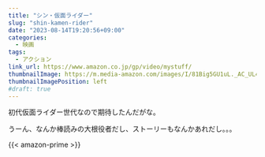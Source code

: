 ```yaml
---
title: "シン・仮面ライダー"
slug: "shin-kamen-rider"
date: "2023-08-14T19:20:56+09:00"
categories:
  - 映画
tags:
  - アクション
link_url: https://www.amazon.co.jp/gp/video/mystuff/
thumbnailImage: https://m.media-amazon.com/images/I/81Big5GU1uL._AC_UL400_.jpg
thumbnailImagePosition: left
#draft: true
---
```

初代仮面ライダー世代なので期待したんだがな。
<!--more-->
うーん、なんか棒読みの大根役者だし、ストーリーもなんかあれだし。。。

{{< amazon-prime >}}
